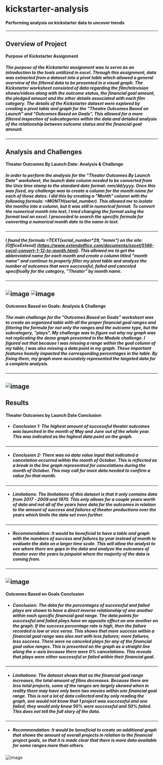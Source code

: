 # kickstarter-analysis
#### Performing analysis on kickstarter data to uncover trends
---
## Overview of Project 
#### Purpose of Kickstarter Assignment
##### The purpose of the Kickstarter assignment was to serve as an introduction to the tools untilized in excel. Through this assignment, data was extracted from a dataset into a pivot table which allowed a general overview of the filtered data to be presented in a visual graph. The Kickstarter worksheet consisted of data regarding the film/television shows/videos along with the outcome status, the financial goal amount, the pledged amount and the other details associated with each film category. The details of the Kickstarter dataset were explored by creating a pivot table and graph for the "Theatre Outcomes Based on Launch" and "Outcomes Based on Goals". This allowed for a more filtered inspection of subcategories within the data and detailed analysis of the relationship between outcome status and the financial goal amount.
---
## Analysis and Challenges
#### Theater Outcomes By Launch Date: Analysis & Challenge 
##### In order to perform the analysis for the "Theater Outcomes By Launch Date" worksheet, the launch date column needed to be converted from the Unix time stamp to the standard date format: mm/dd/yyyy. Once this was fixed, my challenge was to create a column for the month name for each of those dates. I did this by creating a "Month" column with the following formula: =MONTH(serial_number). This allowed me to isolate the months into a column, but it was still in numerical format. To convert the numerical month into text, I tried changing the format using the format tool on excel. I proceeded to search the specific formula for converting a numerical month date to the name in text. 
---
##### I found the formula =TEXT(serial_number*29, "mmm") on the site: [OfficeExtend] (https://www.extendoffice.com/documents/excel/5146-excel-convert-1-12-to-month.html). This allowed me to get the abbreviated name for each month and create a column titled "month name" and continue to properly filter my pivot table and analyze the number of outcomes that were successful, failed and canceled specifically for the category, "Theater" by month name.
---
![image](https://user-images.githubusercontent.com/105329532/177216255-bbb92d07-f701-443f-a8ae-54dd0ee1b4cd.png)
![image](https://user-images.githubusercontent.com/105329532/177216299-180d5cfa-63fa-446a-b143-2bba4cbb9b58.png)
---
#### Outcomes Based on Goals: Analysis & Challenge
##### The main challenge for the "Outcomes Based on Goals" worksheet was to create an organized table with all the proper financial goal ranges and filtering the formula for not only the ranges and the outcome type, but the subcategory, "plays". My challenge was to figure out why my graph was not replicating the demo graph presented in the Module challenge. I figured out that because I was missing a range within the goal column of my table, I was also missing a data point in my graph. These important features heavily impacted the corresponding percentages in the table. By fixing them, my graph more accurately represented the targeted data for a complete analysis.
---
![image](https://user-images.githubusercontent.com/105329532/177216335-68605231-8bb0-46f4-bf7d-aad2d2d9755e.png)
---
## Results
#### Theater Outcomes by Launch Date Conclusion
* ##### **Conclusion 1:** The highest amount of successful theater outcomes was launched in the month of May and June out of the whole year. This was indicated as the highest data point on the graph. 
---
* ##### **Conclusion 2:** There was no data value input that indicated a cancelation occurred within the month of October. This is reflected as a break in the line graph represented for cancelations during the month of October. This may call for more data needed to confirm a value for that month. 
---
* ##### **Limitations:** The limitations of this dataset is that it only contains data from 2017 - 2009 and 1970. This only allows for a couple years worth of data and not all of the years have data for the outcomes in relation to the amount of success and failures of theater productions over the years which limits the data set even further.
---
* ##### **Recommendation:** It would be beneficial to have a table and graph with the numbers of success and failures by year instead of month to evaluate the data on a larger time scale. This will allow the analyst to see where there are gaps in the data and analyze the outcomes of theater over the years to pinpoint where the majority of the data is coming from. 
---
![image](https://user-images.githubusercontent.com/105329532/177216654-f46a1274-6f29-4bc2-a6cf-b25be015c5e4.png)
---
#### Outcomes Based on Goals Conclusion
* ##### **Conclusion:** The data for the percentages of successful and failed plays are shown to have a direct inverse relationship of one another within each specific financial goal range. The data points for successful and failed plays have an opposite effect on one another on the graph. If the success percentage rate is high, then the failure recorded is low or vice versa. This shows that more success within a financial goal range was also met with less failures; more failures, less success. There were no canceled plays for any of the financial goal value ranges. This is presented on the graph as a straight line along the x-axis because there were 0% cancelations. This reveals that plays were either successful or failed within their financial goal.
---
* ##### **Limitations:** The dataset shows that as the financial goal range increases, the total amount of films decreases. Because there are less total projects, some of the ranges are largely skewed when in reality there may have only been two movies within one financial goal range. This is not a lot of data collected and by only reading the graph, one would not know that 1 project was successful and one failed; they would only know 50% were successful and 50% failed. This does not tell the full story of the data.
---
* ##### **Recommendation:** It would be beneficial to create an additional graph that shows the amount of overall projects in relation to the financial project goals, so that it is made clear that there is more data available for some ranges more than others.
![image](https://user-images.githubusercontent.com/105329532/177216469-9d2249dc-15ff-4c38-aa8c-4c2790402141.png)
